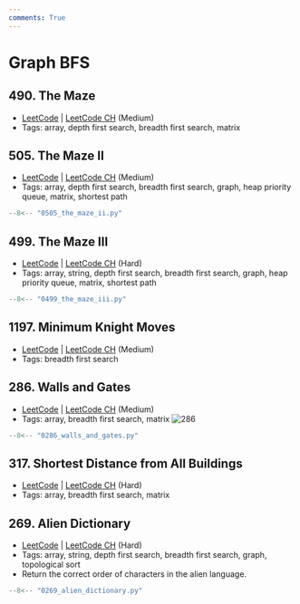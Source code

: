 ```yaml
---
comments: True
---
```


# Graph BFS

## 490. The Maze

-   [LeetCode](https://leetcode.com/problems/the-maze/) | [LeetCode CH](https://leetcode.cn/problems/the-maze/) (Medium)
-   Tags: array, depth first search, breadth first search, matrix


## 505. The Maze II

-   [LeetCode](https://leetcode.com/problems/the-maze-ii/) | [LeetCode CH](https://leetcode.cn/problems/the-maze-ii/) (Medium)
-   Tags: array, depth first search, breadth first search, graph, heap priority queue, matrix, shortest path

```python title="505. The Maze II"
--8<-- "0505_the_maze_ii.py"
```

## 499. The Maze III

-   [LeetCode](https://leetcode.com/problems/the-maze-iii/) | [LeetCode CH](https://leetcode.cn/problems/the-maze-iii/) (Hard)
-   Tags: array, string, depth first search, breadth first search, graph, heap priority queue, matrix, shortest path

```python title="499. The Maze III"
--8<-- "0499_the_maze_iii.py"
```

## 1197. Minimum Knight Moves

-   [LeetCode](https://leetcode.com/problems/minimum-knight-moves/) | [LeetCode CH](https://leetcode.cn/problems/minimum-knight-moves/) (Medium)
-   Tags: breadth first search


## 286. Walls and Gates

-   [LeetCode](https://leetcode.com/problems/walls-and-gates/) | [LeetCode CH](https://leetcode.cn/problems/walls-and-gates/) (Medium)
-   Tags: array, breadth first search, matrix
![286](https://assets.leetcode.com/uploads/2021/01/03/grid.jpg)

```python title="286. Walls and Gates"
--8<-- "0286_walls_and_gates.py"
```

## 317. Shortest Distance from All Buildings

-   [LeetCode](https://leetcode.com/problems/shortest-distance-from-all-buildings/) | [LeetCode CH](https://leetcode.cn/problems/shortest-distance-from-all-buildings/) (Hard)
-   Tags: array, breadth first search, matrix


## 269. Alien Dictionary

-   [LeetCode](https://leetcode.com/problems/alien-dictionary/) | [LeetCode CH](https://leetcode.cn/problems/alien-dictionary/) (Hard)
-   Tags: array, string, depth first search, breadth first search, graph, topological sort
-   Return the correct order of characters in the alien language.

```python title="269. Alien Dictionary"
--8<-- "0269_alien_dictionary.py"
```
